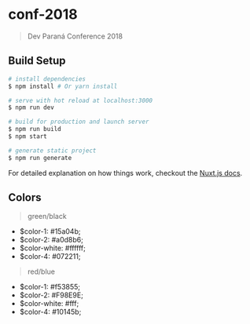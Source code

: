 # conf-2018

> Dev Paraná Conference 2018

## Build Setup

``` bash
# install dependencies
$ npm install # Or yarn install

# serve with hot reload at localhost:3000
$ npm run dev

# build for production and launch server
$ npm run build
$ npm start

# generate static project
$ npm run generate
```

For detailed explanation on how things work, checkout the [Nuxt.js docs](https://github.com/nuxt/nuxt.js).

## Colors
> green/black
- $color-1: #15a04b;
- $color-2: #a0d8b6;
- $color-white: #ffffff;
- $color-4: #072211;

> red/blue
- $color-1: #f53855;
- $color-2: #F98E9E;
- $color-white: #fff;
- $color-4: #10145b;
